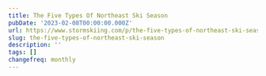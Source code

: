 ```yaml
---
title: The Five Types Of Northeast Ski Season
pubDate: '2023-02-08T00:00:00.000Z'
url: https://www.stormskiing.com/p/the-five-types-of-northeast-ski-season
slug: the-five-types-of-northeast-ski-season
description: ''
tags: []
changefreq: monthly
---
```


<!-- Add post content below -->
